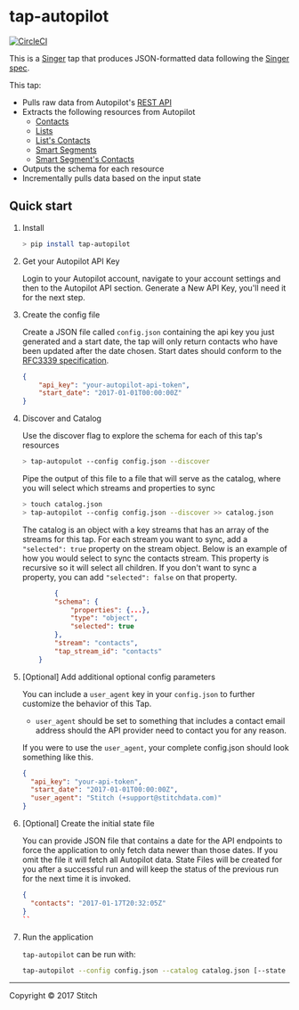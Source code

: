 # tap-autopilot

[![CircleCI](https://circleci.com/gh/wcjohnson11/tap-autopilot.svg?style=svg)](https://circleci.com/gh/wcjohnson11/tap-autopilot)

This is a [Singer](https://singer.io) tap that produces JSON-formatted data following the [Singer spec](https://github.com/singer-io/getting-started/blob/master/SPEC.md).

This tap:
- Pulls raw data from Autopilot's [REST API](http://docs.autopilot.apiary.io/)
- Extracts the following resources from Autopilot
  - [Contacts](http://docs.autopilot.apiary.io/#reference/api-methods/get-all-contacts/get-all-contacts)
  - [Lists](http://docs.autopilot.apiary.io/#reference/api-methods/lists/get-list-of-lists)
  - [List's Contacts](http://docs.autopilot.apiary.io/#reference/api-methods/get-contacts-on-list/get-contacts-on-list)
  - [Smart Segments](http://docs.autopilot.apiary.io/#reference/api-methods/smart-segments/get-list-of-smart-segments)
  - [Smart Segment's Contacts](http://docs.autopilot.apiary.io/#reference/api-methods/get-contacts-on-smart-segment/get-contacts-on-smart-segment)
- Outputs the schema for each resource
- Incrementally pulls data based on the input state
## Quick start

1. Install

    ```bash
    > pip install tap-autopilot
    ```

2. Get your Autopilot API Key

    Login to your Autopilot account, navigate to your account settings and then to the Autopilot API section. Generate a New API Key, you'll need it for the next step.

3. Create the config file

    Create a JSON file called `config.json` containing the api key you just generated and a start date, the tap will only return contacts who have been updated after the date chosen.
    Start dates should conform to the [RFC3339 specification](https://www.ietf.org/rfc/rfc3339.txt).

    ```json
    {
        "api_key": "your-autopilot-api-token",
        "start_date": "2017-01-01T00:00:00Z"
    }
    ```

4. Discover and Catalog

    Use the discover flag to explore the schema for each of this tap's resources

    ```bash
    > tap-autopulot --config config.json --discover
    ```

    Pipe the output of this file to a file that will serve as the catalog, where you will select which streams and properties to sync

    ```bash
    > touch catalog.json
    > tap-autopilot --config config.json --discover >> catalog.json
    ```

    The catalog is an object with a key streams that has an array of the streams for this tap. For each stream you want to sync, add a `"selected": true` property on the stream object. Below is an example of how you would select to sync the contacts stream. This property is recursive so it will select all children. If you don't want to sync a property, you can add `"selected": false` on that property.

    ```json
            {
            "schema": {
                "properties": {...},
                "type": "object",
                "selected": true
            },
            "stream": "contacts",
            "tap_stream_id": "contacts"
        }
    ```

5. [Optional] Add additional optional config parameters

    You can include a `user_agent` key in your `config.json` to further customize the behavior of this Tap.
    - `user_agent` should be set to something that includes a contact email address should the API provider need to contact you for any reason.

    If you were to use the `user_agent`, your complete config.json should look something like this.

    ```json
    {
      "api_key": "your-api-token",
      "start_date": "2017-01-01T00:00:00Z",
      "user_agent": "Stitch (+support@stitchdata.com)"
    }
    ```

6. [Optional] Create the initial state file

    You can provide JSON file that contains a date for the API endpoints
    to force the application to only fetch data newer than those dates.
    If you omit the file it will fetch all Autopilot data. State Files will be created for you after a successful run and will keep the status of the previous run for the next time it is invoked.

    ```json
    {
      "contacts": "2017-01-17T20:32:05Z"
    }
    ``

7. Run the application

    `tap-autopilot` can be run with:

    ```bash
    tap-autopilot --config config.json --catalog catalog.json [--state state.json]
    ```

---

Copyright &copy; 2017 Stitch
